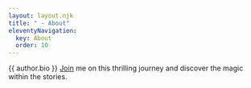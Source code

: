 ```yaml
---
layout: layout.njk
title: " - About"
eleventyNavigation:
  key: About
  order: 10
---
```




{{ author.bio }}
<a href="{% link 'join' %}">Join</a> me on this thrilling journey and discover the magic within the stories.